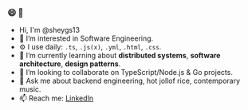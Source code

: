 ### 😄 👋

- Hi, I'm @sheygs13
- 🔭 I’m interested in Software Engineering.
- ⚙️ I use daily: `.ts`, `.js(x)`, `.yml`, `.html`, `.css`.
- 🌱 I’m currently learning about **distributed systems**, **software architecture**,  **design patterns**.
- 👯 I’m looking to collaborate on TypeScript/Node.js & Go projects.
- 💬 Ask me about backend engineering, hot jollof rice, contemporary music.
- 📫 Reach me: [LinkedIn](https://www.linkedin.com/in/olusegun-ekoh-872932178/)

<!--
**sheygs13/sheygs13** is a ✨ _special_ ✨ repository because its `README.md` (this file) appears on your GitHub profile.
-->
